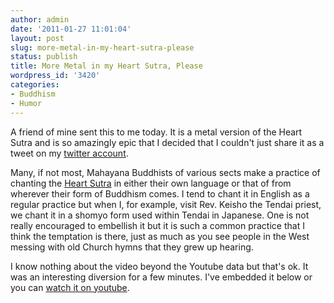 ```yaml
---
author: admin
date: '2011-01-27 11:01:04'
layout: post
slug: more-metal-in-my-heart-sutra-please
status: publish
title: More Metal in my Heart Sutra, Please
wordpress_id: '3420'
categories:
- Buddhism
- Humor
---
```

A friend of mine sent this to me today. It is a metal version of the Heart Sutra and is so amazingly epic that I decided that I couldn't just share it as a tweet on my <a href="http://twitter.com/openbuddha">twitter account</a>.

Many, if not most, Mahayana Buddhists of various sects make a practice of chanting the <a href="http://www.openbuddha.com/resources/sutras/heart-sutra/">Heart Sutra</a> in either their own language or that of from wherever their form of Buddhism comes. I tend to chant it in English as a regular practice but when I, for example, visit Rev. Keisho the Tendai priest, we chant it in a shomyo form used within Tendai in Japanese. One is not really encouraged to embellish it but it is such a common practice that I think the temptation is there, just as much as you see people in the West messing with old Church hymns that they grew up hearing.

I know nothing about the video beyond the Youtube data but that's ok. It was an interesting diversion for a few minutes. I've embedded it below or you can <a href="http://www.youtube.com/watch?v=H7aButXpZfY">watch it on youtube</a>.

<p style="text-align: center"><lj-embed><object width="640" height="385"><param name="movie" value="http://www.youtube.com/v/H7aButXpZfY?fs=1&amp;hl=en_US&amp;rel=0"></param><param name="allowFullScreen" value="true"></param><param name="allowscriptaccess" value="always"></param><embed src="http://www.youtube.com/v/H7aButXpZfY?fs=1&amp;hl=en_US&amp;rel=0" type="application/x-shockwave-flash" allowscriptaccess="always" allowfullscreen="true" width="640" height="385"></embed></object></lj-embed></p>
